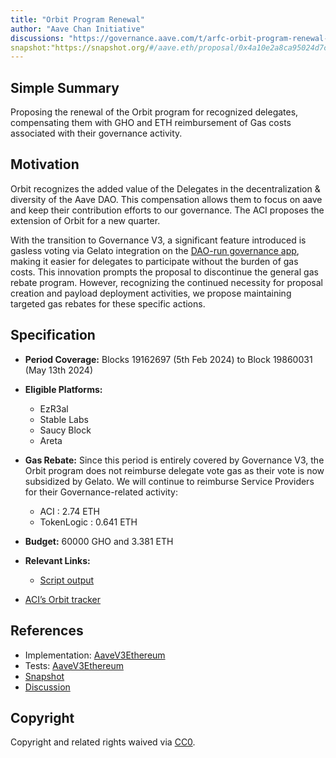 ```yaml
---
title: "Orbit Program Renewal"
author: "Aave Chan Initiative"
discussions: "https://governance.aave.com/t/arfc-orbit-program-renewal-may-2024/17683"
snapshot:"https://snapshot.org/#/aave.eth/proposal/0x4a10e2a8ca95024d7cf0791aa82ed262c816ff0ee78bc2f3ab3487e70d731361"
---
```


## Simple Summary

Proposing the renewal of the Orbit program for recognized delegates, compensating them with GHO and ETH reimbursement of Gas costs associated with their governance activity.

## Motivation

Orbit recognizes the added value of the Delegates in the decentralization & diversity of the Aave DAO. This compensation allows them to focus on aave and keep their contribution efforts to our governance. The ACI proposes the extension of Orbit for a new quarter.

With the transition to Governance V3, a significant feature introduced is gasless voting via Gelato integration on the [DAO-run governance app](https://vote.onaave.com), making it easier for delegates to participate without the burden of gas costs. This innovation prompts the proposal to discontinue the general gas rebate program. However, recognizing the continued necessity for proposal creation and payload deployment activities, we propose maintaining targeted gas rebates for these specific actions.

## Specification

- **Period Coverage:** Blocks 19162697 (5th Feb 2024) to Block 19860031 (May 13th 2024)
- **Eligible Platforms:**
  - EzR3al
  - Stable Labs
  - Saucy Block
  - Areta
- **Gas Rebate:** Since this period is entirely covered by Governance V3, the Orbit program does not reimburse delegate vote gas as their vote is now subsidized by Gelato. We will continue to reimburse Service Providers for their Governance-related activity:
  - ACI : 2.74 ETH
  - TokenLogic : 0.641 ETH
- **Budget:** 60000 GHO and 3.381 ETH
- **Relevant Links:**

  - [Script output ](https://aavechan.notion.site/Gov-V3-May-2024-Script-Output-af8acc9d53874444b9a576e2329da28a)

- [ACI’s Orbit tracker ](https://apps.aavechan.com/orbit-tracker)

## References

- Implementation: [AaveV3Ethereum](https://github.com/bgd-labs/aave-proposals-v3/blob/main/src/20240513_AaveV3Ethereum_OrbitProgramRenewal/AaveV3Ethereum_OrbitProgramRenewal_20240513.sol)
- Tests: [AaveV3Ethereum](https://github.com/bgd-labs/aave-proposals-v3/blob/main/src/20240513_AaveV3Ethereum_OrbitProgramRenewal/AaveV3Ethereum_OrbitProgramRenewal_20240513.t.sol)
- [Snapshot](TODO)
- [Discussion](https://governance.aave.com/t/arfc-orbit-program-renewal-may-2024/17683)

## Copyright

Copyright and related rights waived via [CC0](https://creativecommons.org/publicdomain/zero/1.0/).
